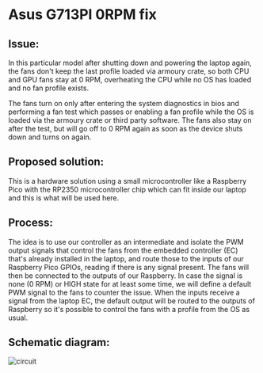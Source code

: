 # Asus G713PI 0RPM fix
## Issue: 
In this particular model after shutting down and powering the laptop again, the fans don't keep the last profile loaded via armoury crate, so both CPU and GPU fans stay at 0 RPM, overheating the CPU while no OS has loaded and no fan profile exists.

The fans turn on only after entering the system diagnostics in bios and performing a fan test which passes or enabling a fan profile while the OS is loaded via the armoury crate or third party software. The fans also stay on after the test, but will go off to 0 RPM again as soon as the device shuts down and turns on again.

## Proposed solution: 
This is a hardware solution using a small microcontroller like a Raspberry Pico with the RP2350 microcontroller chip which can fit inside our laptop and this is what will be used here.

## Process:
The idea is to use our controller as an intermediate and isolate the PWM output signals that control the fans from the embedded controller (EC) that's already installed in the laptop, and route those to the inputs of our Raspberry Pico GPIOs, reading if there is any signal present. The fans will then be connected to the outputs of our Raspberry. In case the signal is none (0 RPM) or HIGH state for at least some time, we will define a default PWM signal to the fans to counter the issue. When the inputs receive a signal from the laptop EC, the default output will be routed to the outputs of Raspberry so it's possible to control the fans with a profile from the OS as usual.

## Schematic diagram:
![circuit](https://github.com/user-attachments/assets/b6040a6f-9da6-4ad5-b1ef-26d619aac02c)
